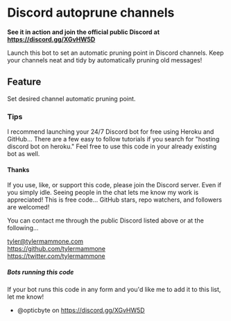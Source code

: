 # Discord autoprune channels

**See it in action and join the official public Discord at https://discord.gg/XGvHW5D**

Launch this bot to set an automatic pruning point in Discord channels. Keep your channels neat and tidy by automatically pruning old messages!

## Feature
Set desired channel automatic pruning point.

### Tips
I recommend launching your 24/7 Discord bot for free using Heroku and GitHub... There are a few easy to follow tutorials if you search for "hosting discord bot on heroku." Feel free to use this code in your already existing bot as well.

#### Thanks
If you use, like, or support this code, please join the Discord server. Even if you simply idle. Seeing people in the chat lets me know my work is appreciated! This is free code... GitHub stars, repo watchers, and followers are welcomed!  

You can contact me through the public Discord listed above or at the following...  

tyler@tylermammone.com  
https://github.com/tylermammone  
https://twitter.com/tylermammone  

##### Bots running this code
If your bot runs this code in any form and you'd like me to add it to this list, let me know!  

* @opticbyte on https://discord.gg/XGvHW5D
